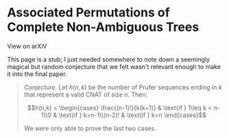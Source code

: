 # Associated Permutations of Complete Non-Ambiguous Trees

<ProminentLink href="https://arxiv.org/abs/2210.11117">View on arXiV</ProminentLink>

This page is a stub; I just needed somewhere to note down a seemingly magical but random conjecture that we felt wasn't relevant enough to make it into the final paper.

> *Conjecture.*  Let $h(n,k)$ be the number of Prufer sequences ending in $k$ that represent a valid CNAT of size $n$. Then:
>
> $$h(n,k) = \begin{cases} \frac{(n-1)!}{k(k+1)} & \text{if } 1\leq k < n-1\\0 & \text{if } k=n-1\\(n-2)! & \text{if } k=n \end{cases}$$
>
> We were only able to prove the last two cases.